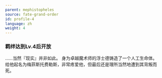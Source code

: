 ```yaml
---
parent: mephistopheles
source: fate-grand-order
id: profile-4
language: zh
weight: 4
---
```


### 羁绊达到Lv.4后开放

……当然『现实』并非如此。
身为卓越魔术师的浮士德铸造了一个人工生命体。
给他起名为梅菲斯托费勒斯，非常疼爱他，但最后还是理所当然地遭到其背叛而死。
